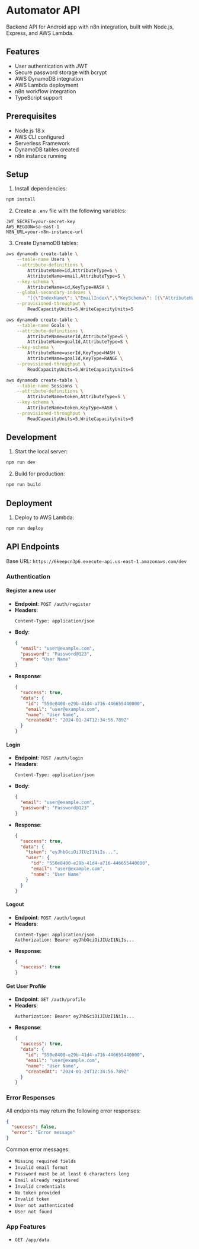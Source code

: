 # Automator API

Backend API for Android app with n8n integration, built with Node.js, Express, and AWS Lambda.

## Features

- User authentication with JWT
- Secure password storage with bcrypt
- AWS DynamoDB integration
- AWS Lambda deployment
- n8n workflow integration
- TypeScript support

## Prerequisites

- Node.js 18.x
- AWS CLI configured
- Serverless Framework
- DynamoDB tables created
- n8n instance running

## Setup

1. Install dependencies:
```bash
npm install
```

2. Create a `.env` file with the following variables:
```
JWT_SECRET=your-secret-key
AWS_REGION=sa-east-1
N8N_URL=your-n8n-instance-url
```

3. Create DynamoDB tables:
```bash
aws dynamodb create-table \
    --table-name Users \
    --attribute-definitions \
        AttributeName=id,AttributeType=S \
        AttributeName=email,AttributeType=S \
    --key-schema \
        AttributeName=id,KeyType=HASH \
    --global-secondary-indexes \
        "[{\"IndexName\": \"EmailIndex\",\"KeySchema\": [{\"AttributeName\":\"email\",\"KeyType\":\"HASH\"}],\"Projection\":{\"ProjectionType\":\"ALL\"},\"ProvisionedThroughput\": {\"ReadCapacityUnits\": 5, \"WriteCapacityUnits\": 5}}]" \
    --provisioned-throughput \
        ReadCapacityUnits=5,WriteCapacityUnits=5

aws dynamodb create-table \
    --table-name Goals \
    --attribute-definitions \
        AttributeName=userId,AttributeType=S \
        AttributeName=goalId,AttributeType=S \
    --key-schema \
        AttributeName=userId,KeyType=HASH \
        AttributeName=goalId,KeyType=RANGE \
    --provisioned-throughput \
        ReadCapacityUnits=5,WriteCapacityUnits=5

aws dynamodb create-table \
    --table-name Sessions \
    --attribute-definitions \
        AttributeName=token,AttributeType=S \
    --key-schema \
        AttributeName=token,KeyType=HASH \
    --provisioned-throughput \
        ReadCapacityUnits=5,WriteCapacityUnits=5
```

## Development

1. Start the local server:
```bash
npm run dev
```

2. Build for production:
```bash
npm run build
```

## Deployment

1. Deploy to AWS Lambda:
```bash
npm run deploy
```

## API Endpoints

Base URL: `https://6keepcn3p6.execute-api.us-east-1.amazonaws.com/dev`

### Authentication

#### Register a new user
- **Endpoint**: `POST /auth/register`
- **Headers**: 
  ```
  Content-Type: application/json
  ```
- **Body**:
  ```json
  {
    "email": "user@example.com",
    "password": "Password@123",
    "name": "User Name"
  }
  ```
- **Response**:
  ```json
  {
    "success": true,
    "data": {
      "id": "550e8400-e29b-41d4-a716-446655440000",
      "email": "user@example.com",
      "name": "User Name",
      "createdAt": "2024-01-24T12:34:56.789Z"
    }
  }
  ```

#### Login
- **Endpoint**: `POST /auth/login`
- **Headers**: 
  ```
  Content-Type: application/json
  ```
- **Body**:
  ```json
  {
    "email": "user@example.com",
    "password": "Password@123"
  }
  ```
- **Response**:
  ```json
  {
    "success": true,
    "data": {
      "token": "eyJhbGciOiJIUzI1NiIs...",
      "user": {
        "id": "550e8400-e29b-41d4-a716-446655440000",
        "email": "user@example.com",
        "name": "User Name"
      }
    }
  }
  ```

#### Logout
- **Endpoint**: `POST /auth/logout`
- **Headers**: 
  ```
  Content-Type: application/json
  Authorization: Bearer eyJhbGciOiJIUzI1NiIs...
  ```
- **Response**:
  ```json
  {
    "success": true
  }
  ```

#### Get User Profile
- **Endpoint**: `GET /auth/profile`
- **Headers**: 
  ```
  Authorization: Bearer eyJhbGciOiJIUzI1NiIs...
  ```
- **Response**:
  ```json
  {
    "success": true,
    "data": {
      "id": "550e8400-e29b-41d4-a716-446655440000",
      "email": "user@example.com",
      "name": "User Name",
      "createdAt": "2024-01-24T12:34:56.789Z"
    }
  }
  ```

### Error Responses

All endpoints may return the following error responses:

```json
{
  "success": false,
  "error": "Error message"
}
```

Common error messages:
- `Missing required fields`
- `Invalid email format`
- `Password must be at least 6 characters long`
- `Email already registered`
- `Invalid credentials`
- `No token provided`
- `Invalid token`
- `User not authenticated`
- `User not found`

### App Features

- `GET /app/data`